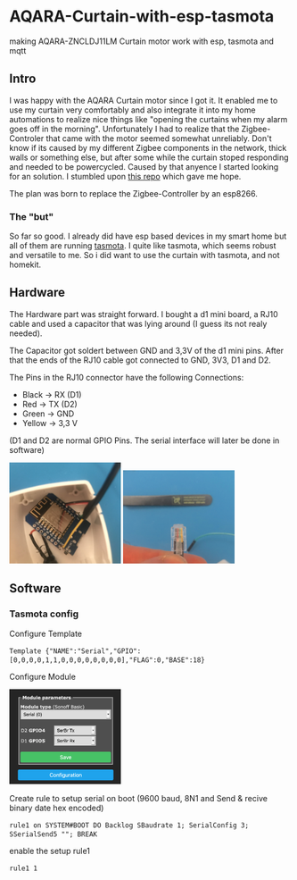 # AQARA-Curtain-with-esp-tasmota
making AQARA-ZNCLDJ11LM Curtain motor work with esp, tasmota and mqtt

## Intro

I was happy with the AQARA Curtain motor since I got it. It enabled me to use my curtain very comfortably and also integrate it into my home automations to realize nice things like "opening the curtains when my alarm goes off in the morning".
Unfortunately I had to realize that the Zigbee-Controler that came with the motor seemed somewhat unreliably. 
Don't know if its caused by my different Zigbee components in the network, 
thick walls or something else, but after some while the curtain stoped responding and needed to be powercycled.
Caused by that anyence I started looking for an solution. I stumbled upon [this repo](https://github.com/HomeACcessoryKid/AQARA-ZNCLDJ11LM) which gave me hope.

The plan was born to replace the Zigbee-Controller by an esp8266.

### The "but"
So far so good. I already did have esp based devices in my smart home but all of them are running [tasmota](https://github.com/arendst/Tasmota). 
I quite like tasmota, which seems robust and versatile to me. So i did want to use the curtain with tasmota, and not homekit.


## Hardware
The Hardware part was straight forward. 
I bought a d1 mini board, a RJ10 cable and used a capacitor that was lying around (I guess its not realy needed).

The Capacitor got soldert between GND and 3,3V of the d1 mini pins.
After that the ends of the RJ10 cable got connected to GND, 3V3, D1 and D2.

The Pins in the RJ10 connector have the following Connections:
 - Black  -> RX (D1)
 - Red    -> TX (D2)
 - Green  -> GND
 - Yellow -> 3,3 V
 
 (D1 and D2 are normal GPIO Pins. The serial interface will later be done in software)

<img src="pics/esp.jpg" width="200" />  <img src="pics/rj10.jpg" width="200" />

## Software

### Tasmota config

Configure Template 
```
Template {"NAME":"Serial","GPIO":[0,0,0,0,1,1,0,0,0,0,0,0,0,0],"FLAG":0,"BASE":18}
```
Configure Module

<img src="pics/module_config.png" width="200" />

Create rule to setup serial on boot (9600 baud, 8N1 and Send & recive binary date hex encoded)
```
rule1 on SYSTEM#BOOT DO Backlog SBaudrate 1; SerialConfig 3; SSerialSend5 ""; BREAK
```
enable the setup rule1
```
rule1 1
```
